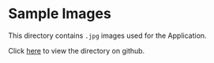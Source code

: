 # Sample Images

This directory contains `.jpg` images used for the Application.

Click [here][githublink] to view the directory on github.

[githublink]: https://github.com/Azure/LearnAI-Bootcamp/tree/master/challenge1.1-computer_vision/resources/sample_images